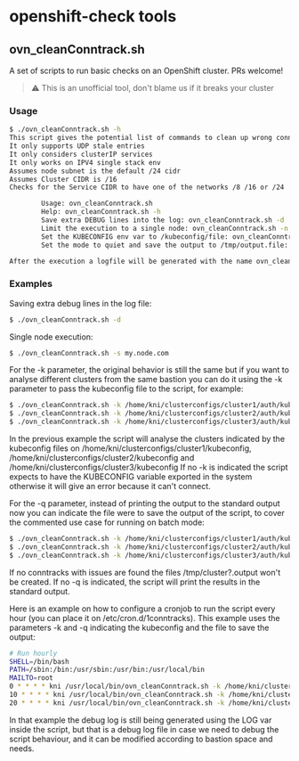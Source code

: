 # openshift-check tools

## ovn_cleanConntrack.sh

A set of scripts to run basic checks on an OpenShift cluster. PRs welcome!

> :warning: This is an unofficial tool, don't blame us if it breaks your cluster

### Usage

```bash
$ ./ovn_cleanConntrack.sh -h
This script gives the potential list of commands to clean up wrong conntracks
It only supports UDP stale entries
It only considers clusterIP services
It only works on IPV4 single stack env
Assumes node subnet is the default /24 cidr
Assumes Cluster CIDR is /16
Checks for the Service CIDR to have one of the networks /8 /16 or /24

        Usage: ovn_cleanConntrack.sh
        Help: ovn_cleanConntrack.sh -h
        Save extra DEBUG lines into the log: ovn_cleanConntrack.sh -d
        Limit the execution to a single node: ovn_cleanConntrack.sh -n node
        Set the KUBECONFIG env var to /kubeconfig/file: ovn_cleanConntrack.sh -k /kubeconfig/file
        Set the mode to quiet and save the output to /tmp/output.file: ovn_cleanConntrack.sh -q /tmp/output.file

After the execution a logfile will be generated with the name ovn_cleanConntrack.DATE.log
```

### Examples

Saving extra debug lines in the log file:
```bash
$ ./ovn_cleanConntrack.sh -d
```
Single node execution:
```bash
$ ./ovn_cleanConntrack.sh -s my.node.com
```

For the -k parameter, the original behavior is still the same but if you want to analyse different clusters from the same bastion you can do it using the -k parameter to pass the kubeconfig file to the script, for example:
```bash
$ ./ovn_cleanConntrack.sh -k /home/kni/clusterconfigs/cluster1/auth/kubeconfig
$ ./ovn_cleanConntrack.sh -k /home/kni/clusterconfigs/cluster2/auth/kubeconfig
$ ./ovn_cleanConntrack.sh -k /home/kni/clusterconfigs/cluster3/auth/kubeconfig
```

In the previous example the script will analyse the clusters indicated by the kubeconfig files on /home/kni/clusterconfigs/cluster1/kubeconfig,  /home/kni/clusterconfigs/cluster2/kubeconfig and /home/kni/clusterconfigs/cluster3/kubeconfig
If no -k is indicated the script expects to have the KUBECONFIG variable exported in the system otherwise it will give an error because it can't connect.

For the -q parameter, instead of printing the output to the standard output now you can indicate the file were to save the output of the script, to cover the commented use case for running on batch mode:
```bash
$ ./ovn_cleanConntrack.sh -k /home/kni/clusterconfigs/cluster1/auth/kubeconfig -q /tmp/cluster1.output
$ ./ovn_cleanConntrack.sh -k /home/kni/clusterconfigs/cluster2/auth/kubeconfig -q /tmp/cluster2.output
$ ./ovn_cleanConntrack.sh -k /home/kni/clusterconfigs/cluster3/auth/kubeconfig -q /tmp/cluster3.output
```

If no conntracks with issues are found the files /tmp/cluster?.output won't be created. If no -q is indicated, the script will print the results in the standard output.

Here is an example on how to configure a cronjob to run the script every hour (you can place it on /etc/cron.d/1conntracks). 
This example uses the parameters -k and -q indicating the kubeconfig and the file to save the output:
```bash
# Run hourly
SHELL=/bin/bash
PATH=/sbin:/bin:/usr/sbin:/usr/bin:/usr/local/bin
MAILTO=root
0 * * * * kni /usr/local/bin/ovn_cleanConntrack.sh -k /home/kni/clusterconfigs/cluster1/auth/kubeconfig -q /tmp/ovnconntracks_cluster1.log
10 * * * * kni /usr/local/bin/ovn_cleanConntrack.sh -k /home/kni/clusterconfigs/cluster2/auth/kubeconfig -q /tmp/ovnconntracks_cluster2.log
20 * * * * kni /usr/local/bin/ovn_cleanConntrack.sh -k /home/kni/clusterconfigs/cluster3/auth/kubeconfig -q /tmp/ovnconntracks_cluster3.log
```
In that example the debug log is still being generated using the LOG var inside the script, but that is a debug log file in case we need to debug the script behaviour, and it can be modified according to bastion space and needs.

